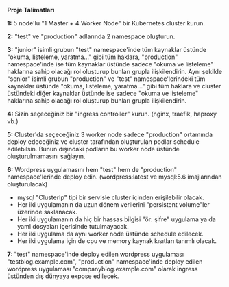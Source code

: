**Proje Talimatları**

**1:** 5 node'lu "1 Master + 4 Worker Node" bir Kubernetes cluster kurun. 

**2:** "test" ve "production" adlarında 2 namespace oluşturun.

**3:** "junior" isimli grubun "test" namespace'inde tüm kaynaklar üstünde "okuma, listeleme, yaratma..." gibi tüm haklara, "production" namespace'inde ise tüm kaynaklar üstünde sadece "okuma ve listeleme" haklarına sahip olacağı rol oluşturup bunları grupla ilişkilendirin. Aynı şekilde "senior" isimli grubun "production" ve "test" namespace'lerindeki tüm kaynaklar üstünde "okuma, listeleme, yaratma..." gibi tüm haklara ve cluster üstündeki diğer kaynaklar üstünde ise sadece "okuma ve listeleme" haklarına sahip olacağı rol oluşturup bunları grupla ilişkilendirin.

**4:** Sizin seçeceğiniz bir "ingress controller" kurun. (nginx, traefik, haproxy vb.)

**5:** Cluster'da seçeceğiniz 3 worker node sadece "production" ortamında deploy edeceğiniz ve cluster tarafından oluşturulan podlar schedule edilebilsin. Bunun dışındaki podların bu worker node üstünde oluşturulmamasını sağlayın. 

**6:** Wordpress uygulamasını hem "test" hem de "production" namespace'lerinde deploy edin. (wordpress:latest ve mysql:5.6 imajlarından oluşturulacak)

- mysql "ClusterIp" tipi bir servisle cluster içinden erişilebilir olacak. 
- Her iki uygulamanın da uzun dönem verilerini "persistent volume"ler üzerinde saklanacak.
- Her iki uygulamanın da hiç bir hassas bilgisi "ör: şifre" uygulama ya da yaml dosyaları içerisinde tutulmayacak. 
- Her iki uygulama da aynı worker node üstünde schedule edilecek.
- Her iki uygulama için de cpu ve memory kaynak kısıtları tanımlı olacak.  

**7:** "test" namespace'inde deploy edilen wordpress uygulaması "testblog.example.com", "production" namespace'inde deploy edilen wordpress uygulaması "companyblog.example.com" olarak ingress üstünden dış dünyaya expose edilecek. 
